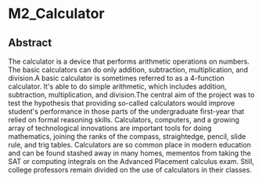 # M2_Calculator
## Abstract
 The calculator is a device that performs arithmetic operations on numbers. The basic calculators can do only addition, subtraction, multiplication, and division.A basic calculator is sometimes referred to as a 4-function calculator. It's able to do simple arithmetic, which includes addition, subtraction, multiplication, and division.The central aim of the project was to test the hypothesis that providing so-called calculators would improve student's performance in those parts of the undergraduate first-year that relied on formal reasoning skills. Calculators, computers, and a growing array of technological innovations are important tools for doing mathematics, joining the ranks of the compass, straightedge, pencil, slide rule, and trig tables. Calculators are so common place in modern education and can be found stashed away in many homes, mementos from taking the SAT or computing integrals on the Advanced Placement calculus exam. Still, college professors remain divided on the use of calculators in their classes.
